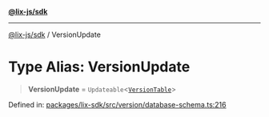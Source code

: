 [**@lix-js/sdk**](../README.md)

***

[@lix-js/sdk](../README.md) / VersionUpdate

# Type Alias: VersionUpdate

> **VersionUpdate** = `Updateable`\<[`VersionTable`](VersionTable.md)\>

Defined in: [packages/lix-sdk/src/version/database-schema.ts:216](https://github.com/opral/monorepo/blob/0c842a72d3025295846c020e08a97bf5148757a1/packages/lix-sdk/src/version/database-schema.ts#L216)
